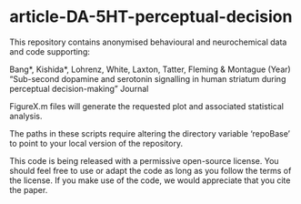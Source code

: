 # article-DA-5HT-perceptual-decision

This repository contains anonymised behavioural and neurochemical data and code supporting:

Bang*, Kishida*, Lohrenz, White, Laxton, Tatter, Fleming & Montague (Year) “Sub-second dopamine and serotonin signalling in human striatum during perceptual decision-making” Journal

FigureX.m files will generate the requested plot and associated statistical analysis.

The paths in these scripts require altering the directory variable ‘repoBase’ to point to your local version of the repository.

This code is being released with a permissive open-source license. You should feel free to use or adapt the code as long as you follow the terms of the license. If you make use of the code, we would appreciate that you cite the paper.
